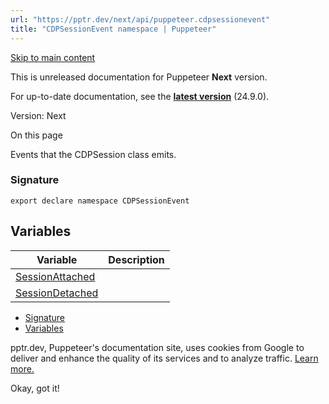 ```yaml
---
url: "https://pptr.dev/next/api/puppeteer.cdpsessionevent"
title: "CDPSessionEvent namespace | Puppeteer"
---
```


[Skip to main content](https://pptr.dev/next/api/puppeteer.cdpsessionevent#__docusaurus_skipToContent_fallback)

This is unreleased documentation for Puppeteer **Next** version.

For up-to-date documentation, see the **[latest version](https://pptr.dev/api/puppeteer.cdpsessionevent)** (24.9.0).

Version: Next

On this page

Events that the CDPSession class emits.

### Signature [​](https://pptr.dev/next/api/puppeteer.cdpsessionevent\#signature "Direct link to Signature")

```codeBlockLines_RjmQ
export declare namespace CDPSessionEvent

```

## Variables [​](https://pptr.dev/next/api/puppeteer.cdpsessionevent\#variables "Direct link to Variables")

| Variable | Description |
| --- | --- |
| [SessionAttached](https://pptr.dev/next/api/puppeteer.cdpsessionevent.sessionattached) |  |
| [SessionDetached](https://pptr.dev/next/api/puppeteer.cdpsessionevent.sessiondetached) |  |

- [Signature](https://pptr.dev/next/api/puppeteer.cdpsessionevent#signature)
- [Variables](https://pptr.dev/next/api/puppeteer.cdpsessionevent#variables)

pptr.dev, Puppeteer's documentation site, uses cookies from Google to deliver and enhance the quality of its services and to analyze traffic. [Learn more.](https://policies.google.com/technologies/cookies)

Okay, got it!